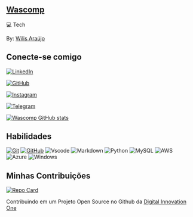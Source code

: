 

## [Wascomp](https://www.instagram.com/gera_mais_bsb/)
💻 Tech

By: [Wilis Araújo](https://www.dio.me/users/wilismar_silva)

## Conecte-se comigo
[![LinkedIn](https://img.shields.io/badge/LinkedIn-0077B5?style=for-the-badge&logo=linkedin&logoColor=white)](https://www.linkedin.com/in/wiliswasunb/)

[![GitHub](https://img.shields.io/badge/GitHub-000?style=for-the-badge&logo=github&logoColor=E94D5F)](https://github.com/Wascomp)

[![Instagram](https://img.shields.io/badge/-Instagram-%23E4405F?style=for-the-badge&logo=instagram&logoColor=white)](https://www.instagram.com/gera_mais_bsb/)

[![Telegram](https://img.shields.io/badge/Telegram-blue?style=for-the-badge&logo=telegram&logoColor=2CA5E0)](https://t.me/wiliswasunb)

[![Wascomp GitHub stats](https://github-readme-stats.vercel.app/api?username=Wascomp&theme=vision-friendly-dark)](https://github.com/Wascomp/github-readme-stats)

## Habilidades

[![Git](https://img.shields.io/badge/Git-000?style=for-the-badge&logo=git&logoColor=E94D5F)](https://git-scm.com/doc)
[![GitHub](https://img.shields.io/badge/GitHub-000?style=for-the-badge&logo=github&logoColor=white)](https://docs.github.com/)
![Vscode](https://img.shields.io/badge/Vscode-000?style=for-the-badge&logo=visual-studio-code&logoColor=blue)
![Markdown](https://img.shields.io/badge/Markdown-000?style=for-the-badge&logo=markdown)
![Python](https://img.shields.io/badge/python-000?style=for-the-badge&logo=python&logoColor=ffdd54)
![MySQL](https://img.shields.io/badge/MySQL-00000F?style=for-the-badge&logo=mysql&logoColor=white)
![AWS](https://img.shields.io/badge/AWS-000.svg?style=for-the-badge&logo=amazon-aws&logoColor=white)
![Azure](https://img.shields.io/badge/Azure-000?style=for-the-badge&logo=microsoft%20azure&logoColor=blue&labelColor=000&link=https%3A%2F%2Fimages.app.goo.gl%2FK7PN1jYJd57x4q7A8)
![Windows](https://img.shields.io/badge/Windows-000?style=for-the-badge&logo=windows&logoColor=2CA5E0)


## Minhas Contribuições

[![Repo Card](https://github-readme-stats.vercel.app/api/pin/?username=Wascomp&repo=dio-lab-open-source&bg_color=000&border_color=30A3DC&show_icons=true&icon_color=30A3DC&title_color=E94D5F&text_color=FFF)](https://github.com/Wascomp/dio-lab-open-source)

Contribuindo em um Projeto Open Source no Github da [Digital Innovation One](https://www.dio.me/)

